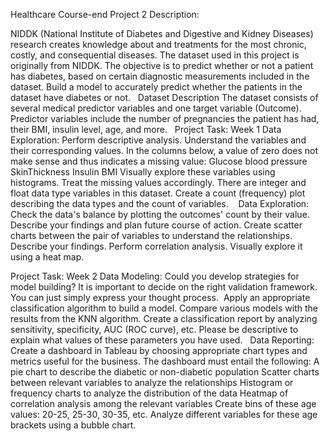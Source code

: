 Healthcare
Course-end Project 2
Description:

NIDDK (National Institute of Diabetes and Digestive and Kidney Diseases) research creates knowledge about and treatments for the most chronic, costly, and consequential diseases.
The dataset used in this project is originally from NIDDK. The objective is to predict whether or not a patient has diabetes, based on certain diagnostic measurements included in the dataset. 
Build a model to accurately predict whether the patients in the dataset have diabetes or not. 
 
Dataset Description
The dataset consists of several medical predictor variables and one target variable (Outcome). Predictor variables include the number of pregnancies the patient has had, their BMI, insulin level, age, and more.
 
Project Task: Week 1
Data Exploration:
Perform descriptive analysis. Understand the variables and their corresponding values. In the columns below, a value of zero does not make sense and thus indicates a missing value:
Glucose
blood pressure
SkinThickness
Insulin
BMI
Visually explore these variables using histograms. Treat the missing values accordingly.
There are integer and float data type variables in this dataset. Create a count (frequency) plot describing the data types and the count of variables. 
 
Data Exploration:
Check the data's balance by plotting the outcomes' count by their value. Describe your findings and plan future course of action.
Create scatter charts between the pair of variables to understand the relationships. Describe your findings.
Perform correlation analysis. Visually explore it using a heat map.

 Project Task: Week 2
Data Modeling:
Could you develop strategies for model building? It is important to decide on the right validation framework. You can just simply express your thought process. 
Apply an appropriate classification algorithm to build a model.
Compare various models with the results from the KNN algorithm.
Create a classification report by analyzing sensitivity, specificity, AUC (ROC curve), etc.
Please be descriptive to explain what values of these parameters you have used.
 
Data Reporting:
Create a dashboard in Tableau by choosing appropriate chart types and metrics useful for the business. The dashboard must entail the following:
A pie chart to describe the diabetic or non-diabetic population
Scatter charts between relevant variables to analyze the relationships
Histogram or frequency charts to analyze the distribution of the data
Heatmap of correlation analysis among the relevant variables
Create bins of these age values: 20-25, 25-30, 30-35, etc. Analyze different variables for these age brackets using a bubble chart.



